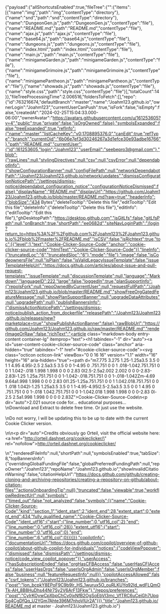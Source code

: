 {"payload":{"allShortcutsEnabled":true,"fileTree":{"":{"items":[{"name":"img","path":"img","contentType":"directory"},{"name":"snd","path":"snd","contentType":"directory"},{"name":"DungeonGen.js","path":"DungeonGen.js","contentType":"file"},{"name":"README.md","path":"README.md","contentType":"file"},{"name":"ajax.js","path":"ajax.js","contentType":"file"},{"name":"base64.js","path":"base64.js","contentType":"file"},{"name":"dungeons.js","path":"dungeons.js","contentType":"file"},{"name":"index.html","path":"index.html","contentType":"file"},{"name":"main.js","path":"main.js","contentType":"file"},{"name":"minigameGarden.js","path":"minigameGarden.js","contentType":"file"},{"name":"minigameGrimoire.js","path":"minigameGrimoire.js","contentType":"file"},{"name":"minigamePantheon.js","path":"minigamePantheon.js","contentType":"file"},{"name":"showads.js","path":"showads.js","contentType":"file"},{"name":"style.css","path":"style.css","contentType":"file"}],"totalCount":14}},"fileTreeProcessingTime":2.006516,"foldersToFetch":[],"repo":{"id":763216674,"defaultBranch":"master","name":"Joahm123.github.io","ownerLogin":"Joahm123","currentUserCanPush":true,"isFork":false,"isEmpty":false,"createdAt":"2024-02-25T15:04:33.000-06:00","ownerAvatar":"https://avatars.githubusercontent.com/u/161253605?v=4","public":true,"private":false,"isOrgOwned":false},"symbolsExpanded":false,"treeExpanded":true,"refInfo":{"name":"master","listCacheKey":"v0:1708895376.0","canEdit":true,"refType":"branch","currentOid":"6b06e7ef3d30246267a3d1efce30e93adbe16766"},"path":"README.md","currentUser":{"id":161253605,"login":"Joahm123","userEmail":"seebepro3@gmail.com"},"blob":{"rawLines":null,"stylingDirectives":null,"csv":null,"csvError":null,"dependabotInfo":{"showConfigurationBanner":null,"configFilePath":null,"networkDependabotPath":"/Joahm123/Joahm123.github.io/network/updates","dismissConfigurationNoticePath":"/settings/dismiss-notice/dependabot_configuration_notice","configurationNoticeDismissed":false},"displayName":"README.md","displayUrl":"https://github.com/Joahm123/Joahm123.github.io/blob/master/README.md?raw=true","headerInfo":{"blobSize":"434 Bytes","deleteTooltip":"Delete this file","editTooltip":"Edit this file","deleteInfo":{"deleteTooltip":"Delete this file"},"editInfo":{"editTooltip":"Edit this file"},"ghDesktopPath":"https://desktop.github.com","isGitLfs":false,"gitLfsPath":null,"onBranch":true,"shortPath":"ee0682d","siteNavLoginPath":"/login?return_to=https%3A%2F%2Fgithub.com%2FJoahm123%2FJoahm123.github.io%2Fblob%2Fmaster%2FREADME.md","isCSV":false,"isRichtext":true,"toc":[{"level":1,"text":"Cookie-Clicker-Source-Code","anchor":"cookie-clicker-source-code","htmlText":"Cookie-Clicker-Source-Code"}],"lineInfo":{"truncatedLoc":"6","truncatedSloc":"6"},"mode":"file"},"image":false,"isCodeownersFile":null,"isPlain":false,"isValidLegacyIssueTemplate":false,"issueTemplateHelpUrl":"https://docs.github.com/articles/about-issue-and-pull-request-templates","issueTemplate":null,"discussionTemplate":null,"language":"Markdown","languageID":222,"large":false,"loggedIn":true,"planSupportInfo":{"repoIsFork":null,"repoOwnedByCurrentUser":null,"requestFullPath":"/Joahm123/Joahm123.github.io/blob/master/README.md","showFreeOrgGatedFeatureMessage":null,"showPlanSupportBanner":null,"upgradeDataAttributes":null,"upgradePath":null},"publishBannersInfo":{"dismissActionNoticePath":"/settings/dismiss-notice/publish_action_from_dockerfile","releasePath":"/Joahm123/Joahm123.github.io/releases/new?marketplace=true","showPublishActionBanner":false},"rawBlobUrl":"https://github.com/Joahm123/Joahm123.github.io/raw/master/README.md","renderImageOrRaw":false,"richText":"<article class=\"markdown-body entry-content container-lg\" itemprop=\"text\"><h1 tabindex=\"-1\" dir=\"auto\"><a id=\"user-content-cookie-clicker-source-code\" class=\"anchor\" aria-hidden=\"true\" tabindex=\"-1\" href=\"#cookie-clicker-source-code\"><svg class=\"octicon octicon-link\" viewBox=\"0 0 16 16\" version=\"1.1\" width=\"16\" height=\"16\" aria-hidden=\"true\"><path d=\"m7.775 3.275 1.25-1.25a3.5 3.5 0 1 1 4.95 4.95l-2.5 2.5a3.5 3.5 0 0 1-4.95 0 .751.751 0 0 1 .018-1.042.751.751 0 0 1 1.042-.018 1.998 1.998 0 0 0 2.83 0l2.5-2.5a2.002 2.002 0 0 0-2.83-2.83l-1.25 1.25a.751.751 0 0 1-1.042-.018.751.751 0 0 1-.018-1.042Zm-4.69 9.64a1.998 1.998 0 0 0 2.83 0l1.25-1.25a.751.751 0 0 1 1.042.018.751.751 0 0 1 .018 1.042l-1.25 1.25a3.5 3.5 0 1 1-4.95-4.95l2.5-2.5a3.5 3.5 0 0 1 4.95 0 .751.751 0 0 1-.018 1.042.751.751 0 0 1-1.042.018 1.998 1.998 0 0 0-2.83 0l-2.5 2.5a1.998 1.998 0 0 0 0 2.83Z\"></path></svg></a>Cookie-Clicker-Source-Code</h1>\n<p dir=\"auto\">2.021 source code for... educational purposes... <br>\nDownload and Extract to delete free time. Or just use the website. <br> <br>\nDo not worry, I will be updating this to be up to date with the current Cookie Clicker version. <br></p>\n\n<p dir=\"auto\">Credits obviously go Orteil, visit the official website here: <a href=\"http://orteil.dashnet.org/cookieclicker/\" rel=\"nofollow\">http://orteil.dashnet.org/cookieclicker/</a></p>\n</article>","renderedFileInfo":null,"shortPath":null,"symbolsEnabled":true,"tabSize":8,"topBannersInfo":{"overridingGlobalFundingFile":false,"globalPreferredFundingPath":null,"repoOwner":"Joahm123","repoName":"Joahm123.github.io","showInvalidCitationWarning":false,"citationHelpUrl":"https://docs.github.com/github/creating-cloning-and-archiving-repositories/creating-a-repository-on-github/about-citation-files","actionsOnboardingTip":null},"truncated":false,"viewable":true,"workflowRedirectUrl":null,"symbols":{"timed_out":false,"not_analyzed":false,"symbols":[{"name":"Cookie-Clicker-Source-Code","kind":"section_1","ident_start":2,"ident_end":28,"extent_start":0,"extent_end":434,"fully_qualified_name":"Cookie-Clicker-Source-Code","ident_utf16":{"start":{"line_number":0,"utf16_col":2},"end":{"line_number":0,"utf16_col":28}},"extent_utf16":{"start":{"line_number":0,"utf16_col":0},"end":{"line_number":6,"utf16_col":0}}}]}},"copilotInfo":{"documentationUrl":"https://docs.github.com/copilot/overview-of-github-copilot/about-github-copilot-for-individuals","notices":{"codeViewPopover":{"dismissed":false,"dismissPath":"/settings/dismiss-notice/code_view_copilot_popover"}},"userAccess":{"hasSubscriptionEnded":false,"orgHasCFBAccess":false,"userHasCFIAccess":false,"userHasOrgs":false,"userIsOrgAdmin":false,"userIsOrgMember":false,"business":null,"featureRequestInfo":null}},"copilotAccessAllowed":false,"csrf_tokens":{"/Joahm123/Joahm123.github.io/branches":{"post":"Ion_bcpkY8EPoF9C9b9lr_HS_1wurux5O_ouRLKUYq92Id_wdFLQmOTk-AH_8B8HuDhs44Nr7Sy2V6ArF13Fkw"},"/repos/preferences":{"post":"CyIrKOywCpXbpChCv0jxNfB2OgSoEbVI3mc_VfTRC6uCeiGh7UpqSg4CgDfQq_U2YGm7Ahte396M7nhoVlUr2A"}}},"title":"Joahm123.github.io/README.md at master · Joahm123/Joahm123.github.io"}
